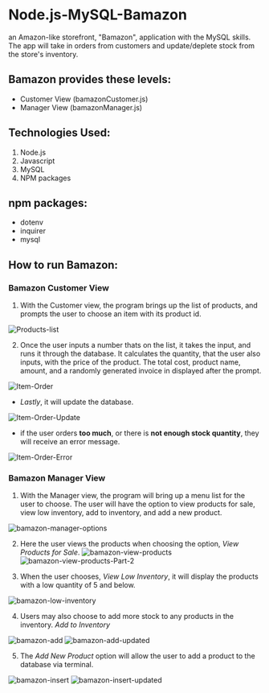# Node.js-MySQL-Bamazon
an Amazon-like storefront, "Bamazon", application with the MySQL skills. The app will take in orders from customers and update/deplete stock from the store's inventory.

## Bamazon provides these levels:
* Customer View (bamazonCustomer.js)
* Manager View (bamazonManager.js)

## Technologies Used:

1. Node.js
2. Javascript
3. MySQL
4. NPM packages

## npm packages:

* dotenv
* inquirer
* mysql

## How to run Bamazon:

### Bamazon Customer View

1. With the Customer view, the program brings up the list of products, and prompts the user to choose an item with its product id.

![Products-list](images/bamazonProductlist.JPG)

2. Once the user inputs a number thats on the list, it takes the input, and runs it through the database. It calculates the quantity, that the user also inputs, with the price of the product.  The total cost, product name, amount, and a randomly generated invoice in displayed after the prompt.

![Item-Order](images/bamazonItemOrder2.JPG)

* *Lastly*, it will update the database.

![Item-Order-Update](images/bamazonItemOrderUpdate.JPG)

* if the user orders **too much**, or there is **not enough stock quantity**, they will receive an error message.

![Item-Order-Error](images/bamItemOrderError.JPG)



### Bamazon Manager View

1. With the Manager view, the program will bring up a menu list for the user to choose. The user will have the option to view products for sale, view low inventory, add to inventory, and add a new product.

![bamazon-manager-options](images/bamazonManagerOpt1.JPG)

2. Here the user views the products when choosing the option, *View Products for Sale*. 
![bamazon-view-products](images/bamView1.JPG)
![bamazon-view-products-Part-2](images/bamView2.JPG)

3. When the user chooses, *View Low Inventory*, it will display the products with a low quantity of 5 and below.

![bamazon-low-inventory](images/bamLowItems.JPG)

4. Users may also choose to add more stock to any products in the inventory. *Add to Inventory*

![bamazon-add](images/bamAddtoLow.JPG)
![bamazon-add-updated](images/bamAddtoLow2.JPG)

5. The *Add New Product* option will allow the user to add a product to the database via terminal.

![bamazon-insert](images/bamAddNewItem.JPG)
![bamazon-insert-updated](images/bamAddNewItem2.JPG)




